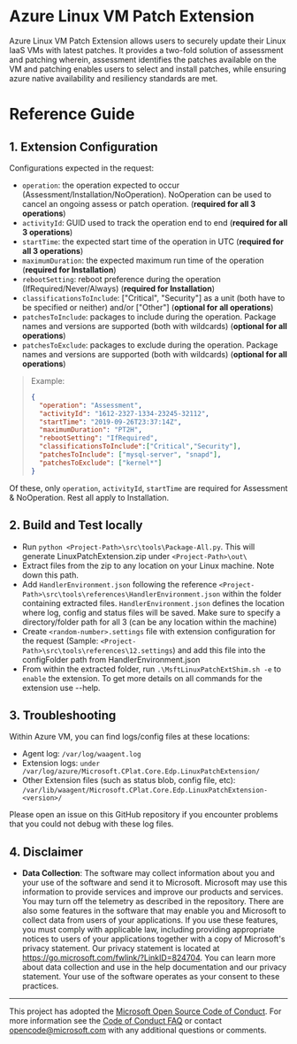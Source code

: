 
# Azure Linux VM Patch Extension

Azure Linux VM Patch Extension allows users to securely update their Linux IaaS 
VMs with latest patches. It provides a two-fold solution of assessment and patching 
wherein, assessment identifies the patches available on the VM and patching enables 
users to select and install patches, while ensuring azure native availability 
and resiliency standards are met. 

# Reference Guide

## 1. Extension Configuration

Configurations expected in the request:

* `operation`: the operation expected to occur (Assessment/Installation/NoOperation). 
NoOperation can be used to cancel an ongoing assess or patch operation. (**required for all 3 operations**) 
* `activityId`: GUID used to track the operation end to end (**required for all 3 operations**) 
* `startTime`: the expected start time of the operation in UTC (**required for all 3 operations**)
* `maximumDuration`: the expected maximum run time of the operation (**required for Installation**)
* `rebootSetting`: reboot preference during the operation (IfRequired/Never/Always) (**required for Installation**)
* `classificationsToInclude`: ["Critical", "Security"] as a unit (both have to be specified or neither) and/or ["Other"] 
(**optional for all operations**)
* `patchesToInclude`: packages to include during the operation. Package names and versions are supported (both with wildcards) 
(**optional for all operations**)
* `patchesToExclude`: packages to exclude during the operation. Package names and versions are supported (both with wildcards) 
(**optional for all operations**)

> Example:
>
> ```json
> {
>   "operation": "Assessment",
>   "activityId": "1612-2327-1334-23245-32112",
>   "startTime": "2019-09-26T23:37:14Z",
>   "maximumDuration": "PT2H",
>   "rebootSetting": "IfRequired",
>   "classificationsToInclude":["Critical","Security"],
>   "patchesToInclude": ["mysql-server", "snapd"],
>   "patchesToExclude": ["kernel*"]
> }
> ```

Of these, only `operation`, `activityId`, `startTime` are required for Assessment & NoOperation. Rest all apply to Installation.

## 2. Build and Test locally

* Run `python <Project-Path>\src\tools\Package-All.py`. This will generate LinuxPatchExtension.zip under `<Project-Path>\out\`
* Extract files from the zip to any location on your Linux machine. Note down this path.
* Add `HandlerEnvironment.json` following the reference `<Project-Path>\src\tools\references\HandlerEnvironment.json` within the folder containing extracted files. 
`HandlerEnvironment.json` defines the location where log, config and status files will be saved. Make sure to specify a directory/folder path for all 3 (can be any location within the machine)
* Create `<random-number>.settings` file with extension configuration for the request (Sample: `<Project-Path>\src\tools\references\12.settings`) 
and add this file into the configFolder path from HandlerEnvironment.json
* From within the extracted folder, run `.\MsftLinuxPatchExtShim.sh -e` to `enable` the extension. To get more details on all commands for the extension use --help.

## 3. Troubleshooting

Within Azure VM, you can find logs/config files at these locations:

* Agent log: `/var/log/waagent.log`
* Extension logs: `under /var/log/azure/Microsoft.CPlat.Core.Edp.LinuxPatchExtension/`
* Other Extension files (such as status blob, config file, etc): `/var/lib/waagent/Microsoft.CPlat.Core.Edp.LinuxPatchExtension-<version>/`

Please open an issue on this GitHub repository if you encounter problems that
you could not debug with these log files.

## 4. Disclaimer

* **Data Collection**: The software may collect information about you and your use of the software and send it to Microsoft. 
Microsoft may use this information to provide services and improve our products and services. You may turn off the telemetry 
as described in the repository. There are also some features in the software that may enable you and Microsoft to collect data 
from users of your applications. If you use these features, you must comply with applicable law, including providing appropriate 
notices to users of your applications together with a copy of Microsoft's privacy statement. Our privacy statement is located 
at https://go.microsoft.com/fwlink/?LinkID=824704. You can learn more about data collection and use in the help documentation 
and our privacy statement. Your use of the software operates as your consent to these practices.

-----
This project has adopted the [Microsoft Open Source Code of Conduct](https://opensource.microsoft.com/codeofconduct/). 
For more information see the [Code of Conduct FAQ](https://opensource.microsoft.com/codeofconduct/faq/) or 
contact [opencode@microsoft.com](mailto:opencode@microsoft.com) with any additional questions or comments.

